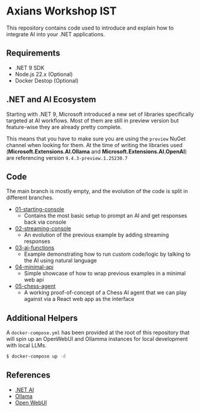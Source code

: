 # Axians Workshop IST

This repository contains code used to introduce and explain how to integrate AI into your .NET applications.

## Requirements

- .NET 9 SDK
- Node.js 22.x (Optional)
- Docker Destop (Optional)

## .NET and AI Ecosystem

Starting with .NET 9, Microsoft introduced a new set of libraries specifically targeted at AI workflows. Most of them are still in preview version but feature-wise they are already pretty complete.

This means that you have to make sure you are using the `preview` NuGet channel when looking for them. At the time of writing the libraries used (__Microsoft.Extensions.AI.Ollama__ and __Microsoft.Extensions.AI.OpenAI__) are referencing version `9.4.3-preview.1.25230.7`

## Code

The main branch is mostly empty, and the evolution of the code is split in different branches.

- [01-starting-console](https://github.com/WoozChucky/Axians.Workshop/tree/01-starting-console)
    - Contains the most basic setup to prompt an AI and get responses back via console
- [02-streaming-console](https://github.com/WoozChucky/Axians.Workshop/tree/02-streaming-console)
    - An evolution of the previous example by adding streaming responses
- [03-ai-functions](https://github.com/WoozChucky/Axians.Workshop/tree/03-ai-functions)
    - Example demonstrating how to run custom code/logic by talking to the AI using natural language
- [04-minimal-api](https://github.com/WoozChucky/Axians.Workshop/tree/04-minimal-api)
    - Simple showcase of how to wrap previous examples in a minimal web api
- [05-chess-agent](https://github.com/WoozChucky/Axians.Workshop/tree/05-chess-agent)
    - A working proof-of-concept of a Chess AI agent that we can play against via a React web app as the interface

## Additional Helpers

A `docker-compose.yml` has been provided at the root of this repository that will spin up an OpenWebUI and Ollamma instances for local development with local LLMs.

```bash
$ docker-compose up -d
```

## References
- [.NET AI](https://dotnet.microsoft.com/en-us/apps/ai)
- [Ollama](https://ollama.com/)
- [Open WebUI](https://docs.openwebui.com/)